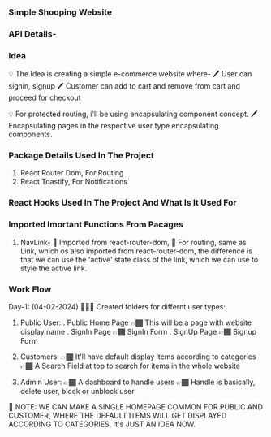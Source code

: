 ### Simple Shooping Website

### API Details-

### Idea

💡 The Idea is creating a simple e-commerce website where-
🖊️ User can signin, signup
🖊️ Customer can add to cart and remove from cart and proceed for checkout

💡 For protected routing, i'll be using encapsulating component concept.
🖊️ Encapsulating pages in the respective user type encapsulating components.

### Package Details Used In The Project

1. React Router Dom, For Routing
2. React Toastify, For Notifications

### React Hooks Used In The Project And What Is It Used For

### Imported Imortant Functions From Pacages

1. NavLink-
   📝 Imported from react-router-dom,
   📝 For routing, same as Link, which os also imported from react-router-dom, the difference is that we can use the 'active' state class of the link, which we can use to style the active link.

### Work Flow

Day-1: (04-02-2024)
👨🏾‍💻 Created folders for differnt user types:

1. Public User:
   . Public Home Page
   👉🏾 This will be a page with website display name
   . SignIn Page
   👉🏾 SignIn Form
   . SignUp Page
   👉🏾 Signup Form

2. Customers:
   👉🏾 It'll have default display items according to categories
   👉🏾 A Search Field at top to search for items in the whole website

3. Admin User:
   👉🏾 A dashboard to handle users
   👉🏾 Handle is basically, delete user, block or unblock user

📝 NOTE: WE CAN MAKE A SINGLE HOMEPAGE COMMON FOR PUBLIC AND CUSTOMER, WHERE THE DEFAULT ITEMS WILL GET DISPLAYED ACCORDING TO CATEGORIES, It's JUST AN IDEA NOW.
